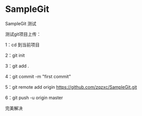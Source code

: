# SampleGit
SampleGit 测试

 测试git项目上传：
 
1：cd 到当前项目

2：git init

3：git add .     

4：git commit -m "first commit"

5：git remote add origin https://github.com/zqzxc/SampleGit.git

6：git push -u origin master

完美解决
